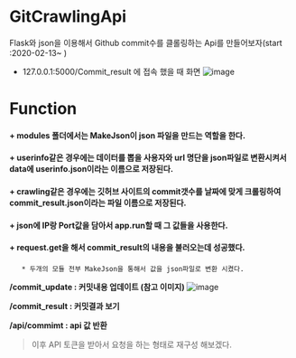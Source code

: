 # GitCrawlingApi
Flask와 json을 이용해서 Github commit수를 클롤링하는 Api를 만들어보자(start :2020-02-13~ )

- 127.0.0.1:5000/Commit_result 에 접속 했을 때 화면
![image](https://user-images.githubusercontent.com/50985723/74415322-801a1a80-4e86-11ea-9656-e97a088875fc.png)

# Function

#### + modules 폴더에서는 MakeJson이 json 파일을 만드는 역할을 한다. ###

#### + userinfo같은 경우에는 데이터를 뽑을 사용자와 url 명단을 json파일로 변환시켜서 data에 userinfo.json이라는 이름으로 저장된다. ###

#### + crawling같은 경우에는 깃허브 사이트의 commit갯수를 날짜에 맞게 크롤링하여 commit_result.json이라는 파일 이름으로 저장된다. ###

#### + json에 IP랑 Port값을 담아서 app.run할 때 그 값들을 사용한다. ###

#### + request.get을 해서 commit_result의 내용을 불러오는데 성공했다. ###

       * 두개의 모듈 전부 MakeJson을 통해서 값을 json파일로 변환 시켰다.

**/commit_update : 커밋내용 업데이트 (참고 이미지)**
![image](https://user-images.githubusercontent.com/50985723/74518675-9d6ae980-4f57-11ea-93da-b432ef281bd9.png)

**/commit_result : 커밋결과 보기**

**/api/commimt : api 값 반환**


> 이후 API 토큰을 받아서 요청을 하는 형태로 재구성 해보겠다.
